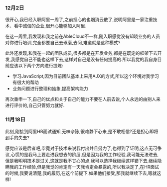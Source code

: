 ### 12月2日

很开心,我已经入职阿里一周了,之前担心的也烟消云散了,说明阿里是一家注重技术、看中诚信的企业,很开心能够加入阿里.

在这一周里,我发现和我之前在AbleCloud不一样,刚入职感觉没有知晓业务的人员对你进行培训,完全都要自己去琢磨,去问,难道就是这种模式?

此外还发现,和我在一起的团队成员,很多都是在开发业务,都是在既定的框架下去开发,我感觉自己不能也这样下去,这样对自己是没有任何提高的.所以我觉的我自身目前应该以下两个方向进行提炼:

- 学习JavaScript,因为目前团队基本上采用AJX的方式,所以这个环境对我学习有很大的帮助
- 业务问题进行整理和抽象,提高架构能力

再次重申一下,自己的优点和关于自己的能力不要在人前去说,个人永远的由别人来进行评价的,自己只管努力就好.

### 11月18日

此刻,刚接到阿里HR面试通知,无味杂陈,很难静下心来,是不敢相信?还是担心即将到手的失去?

感觉应该是后者吧,毕竟对于技术来说我付出并且努力了,也得到了证明,这点无可争议,心慌的是我马上要走进我想去的阶层,但是因为我的工作经验,我可能无法进去,但是我明明技术是过关,这就是我不甘心的点,我可以选择我继续这样错下去,继续隐瞒我的工作经验,但是我觉的肯定有一天我肯定会暴露的,所以我决定了,在HR面试的时候,我要说清楚,我的履历,在这个前提下,如果他们接受,那我就继续下去,嗯就这样!